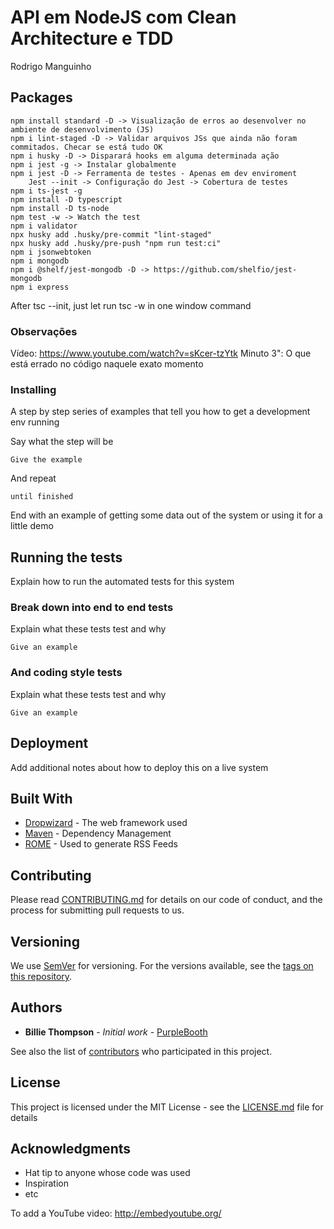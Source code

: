 # API em NodeJS com Clean Architecture e TDD
 
Rodrigo Manguinho

## Packages
```
npm install standard -D -> Visualização de erros ao desenvolver no ambiente de desenvolvimento (JS)
npm i lint-staged -D -> Validar arquivos JSs que ainda não foram commitados. Checar se está tudo OK
npm i husky -D -> Disparará hooks em alguma determinada ação
npm i jest -g -> Instalar globalmente
npm i jest -D -> Ferramenta de testes - Apenas em dev enviroment
    Jest --init -> Configuração do Jest -> Cobertura de testes
npm i ts-jest -g
npm install -D typescript
npm install -D ts-node
npm test -w -> Watch the test
npm i validator
npx husky add .husky/pre-commit "lint-staged"
npx husky add .husky/pre-push "npm run test:ci"
npm i jsonwebtoken
npm i mongodb
npm i @shelf/jest-mongodb -D -> https://github.com/shelfio/jest-mongodb
npm i express 
```

After tsc --init, just let run tsc -w in one window command 

### Observações

Vídeo: https://www.youtube.com/watch?v=sKcer-tzYtk
Minuto 3": O que está errado no código naquele exato momento

### Installing

A step by step series of examples that tell you how to get a development env running

Say what the step will be

```
Give the example
```

And repeat

```
until finished
```

End with an example of getting some data out of the system or using it for a little demo

## Running the tests

Explain how to run the automated tests for this system

### Break down into end to end tests

Explain what these tests test and why

```
Give an example
```

### And coding style tests

Explain what these tests test and why

```
Give an example
```

## Deployment

Add additional notes about how to deploy this on a live system

## Built With

* [Dropwizard](http://www.dropwizard.io/1.0.2/docs/) - The web framework used
* [Maven](https://maven.apache.org/) - Dependency Management
* [ROME](https://rometools.github.io/rome/) - Used to generate RSS Feeds

## Contributing

Please read [CONTRIBUTING.md](https://gist.github.com/PurpleBooth/b24679402957c63ec426) for details on our code of conduct, and the process for submitting pull requests to us.

## Versioning

We use [SemVer](http://semver.org/) for versioning. For the versions available, see the [tags on this repository](https://github.com/your/project/tags). 

## Authors

* **Billie Thompson** - *Initial work* - [PurpleBooth](https://github.com/PurpleBooth)

See also the list of [contributors](https://github.com/your/project/contributors) who participated in this project.

## License

This project is licensed under the MIT License - see the [LICENSE.md](LICENSE.md) file for details

## Acknowledgments

* Hat tip to anyone whose code was used
* Inspiration
* etc

To add a YouTube video:
http://embedyoutube.org/